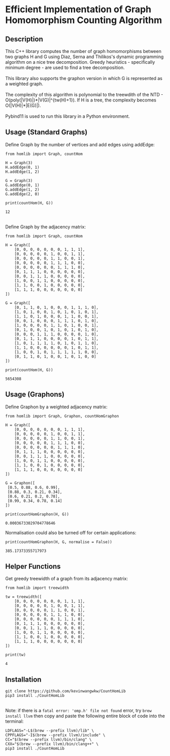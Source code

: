 # Efficient Implementation of Graph Homomorphism Counting Algorithm

## Description

This C++ library computes the number of graph homomorphisms between two graphs H and G using Diaz, Serna and Thilikos's dynamic programming algorithm on a nice tree decomposition. Greedy heuristics - specifically minimum degree - are used to find a tree decomposition. 
<br><br>This library also supports the graphon version in which G is represented as a weighted graph.
<br><br>The complexity of this algorithm is polynomial to the treewdith of the NTD - O(poly(|V(H)|)\*|V(G)|^{tw(H)+1}). If H is a tree, the complexity becomes O(|V(H)|\*|E(G)|).
<br><br>Pybind11 is used to run this library in a Python environment.

## Usage (Standard Graphs)

Define Graph by the number of vertices and add edges using addEdge:
````
from homlib import Graph, countHom

H = Graph(3)
H.addEdge(0, 1)
H.addEdge(1, 2)

G = Graph(3)
G.addEdge(0, 1)
G.addEdge(1, 2)
G.addEdge(2, 0)

print(countHom(H, G))
````

````
12
````
<br>Define Graph by the adjacency matrix:
````
from homlib import Graph, countHom

H = Graph([
    [0, 0, 0, 0, 0, 0, 0, 1, 1, 1],
    [0, 0, 0, 0, 0, 1, 0, 0, 1, 1],
    [0, 0, 0, 0, 0, 1, 1, 0, 0, 1],
    [0, 0, 0, 0, 0, 1, 1, 1, 0, 0],
    [0, 0, 0, 0, 0, 0, 1, 1, 1, 0],
    [0, 1, 1, 1, 0, 0, 0, 0, 0, 0],
    [0, 0, 1, 1, 1, 0, 0, 0, 0, 0],
    [1, 0, 0, 1, 1, 0, 0, 0, 0, 0],
    [1, 1, 0, 0, 1, 0, 0, 0, 0, 0],
    [1, 1, 1, 0, 0, 0, 0, 0, 0, 0]
])

G = Graph([
    [0, 1, 1, 0, 1, 0, 0, 0, 1, 1, 1, 0],
    [1, 0, 1, 0, 0, 1, 0, 1, 0, 1, 0, 1],
    [1, 1, 0, 1, 0, 0, 0, 1, 1, 0, 0, 1],
    [0, 0, 1, 0, 0, 0, 1, 1, 1, 0, 1, 0],
    [1, 0, 0, 0, 0, 1, 1, 0, 1, 0, 0, 1],
    [0, 1, 0, 0, 1, 0, 1, 0, 1, 0, 1, 0],
    [0, 0, 0, 1, 1, 1, 0, 0, 0, 0, 1, 0],
    [0, 1, 1, 1, 0, 0, 0, 0, 1, 0, 1, 1],
    [1, 0, 1, 1, 1, 1, 0, 1, 0, 1, 1, 0],
    [1, 1, 0, 0, 0, 0, 0, 0, 1, 0, 1, 1],
    [1, 0, 0, 1, 0, 1, 1, 1, 1, 1, 0, 0],
    [0, 1, 1, 0, 1, 0, 0, 1, 0, 1, 0, 0]
])

print(countHom(H, G))
````

````
5654308
````

## Usage (Graphons)

Define Graphon by a weighted adjacency matrix:
````
from homlib import Graph, Graphon, countHomGraphon

H = Graph([
    [0, 0, 0, 0, 0, 0, 0, 1, 1, 1],
    [0, 0, 0, 0, 0, 1, 0, 0, 1, 1],
    [0, 0, 0, 0, 0, 1, 1, 0, 0, 1],
    [0, 0, 0, 0, 0, 1, 1, 1, 0, 0],
    [0, 0, 0, 0, 0, 0, 1, 1, 1, 0],
    [0, 1, 1, 1, 0, 0, 0, 0, 0, 0],
    [0, 0, 1, 1, 1, 0, 0, 0, 0, 0],
    [1, 0, 0, 1, 1, 0, 0, 0, 0, 0],
    [1, 1, 0, 0, 1, 0, 0, 0, 0, 0],
    [1, 1, 1, 0, 0, 0, 0, 0, 0, 0]
])

G = Graphon([
 [0.5, 0.88, 0.6, 0.99],
 [0.88, 0.3, 0.21, 0.34],
 [0.6, 0.21, 0.2, 0.78],
 [0.99, 0.34, 0.78, 0.14]
])

print(countHomGraphon(H, G))
````

````
0.00036733029704778646
````

Normalisation could also be turned off for certain applications:
````
print(countHomGraphon(H, G, normalise = False))
````

````
385.17373355717973
````

## Helper Functions
Get greedy treewidth of a graph from its adjacency matrix:
````
from homlib import treewidth

tw = treewidth([
    [0, 0, 0, 0, 0, 0, 0, 1, 1, 1],
    [0, 0, 0, 0, 0, 1, 0, 0, 1, 1],
    [0, 0, 0, 0, 0, 1, 1, 0, 0, 1],
    [0, 0, 0, 0, 0, 1, 1, 1, 0, 0],
    [0, 0, 0, 0, 0, 0, 1, 1, 1, 0],
    [0, 1, 1, 1, 0, 0, 0, 0, 0, 0],
    [0, 0, 1, 1, 1, 0, 0, 0, 0, 0],
    [1, 0, 0, 1, 1, 0, 0, 0, 0, 0],
    [1, 1, 0, 0, 1, 0, 0, 0, 0, 0],
    [1, 1, 1, 0, 0, 0, 0, 0, 0, 0]
])

print(tw)
````

````
4
````

## Installation

````
git clone https://github.com/kevinwangwkw/CountHomLib
pip3 install ./CountHomLib
````

<br>Note: if there is a ````fatal error: 'omp.h' file not found```` error, try ````brew install llvm```` then copy and paste the following entire block of code into the terminal:
````
LDFLAGS="-L$(brew --prefix llvm)/lib" \
CPPFLAGS="-I$(brew --prefix llvm)/include" \
CC="$(brew --prefix llvm)/bin/clang" \
CXX="$(brew --prefix llvm)/bin/clang++" \
pip3 install ./CountHomLib
````
